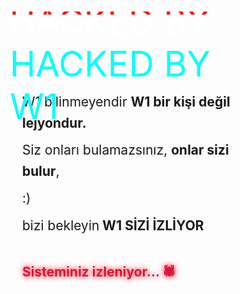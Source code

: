<!DOCTYPE html>
<html lang="tr">
<head>
  <meta charset="UTF-8">
  <title>HACKED BY W1</title>
  <style>
    * {
      margin: 0;
      padding: 0;
      box-sizing: border-box;
    }

    html, body {
      height: 100%;
      background-color: #000;
      color: #fff;
      font-family: 'Courier New', Courier, monospace;
      display: flex;
      justify-content: center;
      align-items: center;
      text-align: center;
      flex-direction: column;
      animation: fadein 2s ease-in-out;
    }

    h1 {
      font-size: 4em;
      margin-bottom: 20px;
      letter-spacing: 2px;
      text-shadow: 0 0 10px #fff, 0 0 20px red;
    }

    p {
      font-size: 1.5em;
      max-width: 800px;
      line-height: 1.6;
      margin: 10px 20px;
      text-shadow: 0 0 5px #fff;
    }

    .warning {
      color: crimson;
      font-weight: bold;
      text-shadow: 0 0 10px red;
      margin-top: 40px;
    }

    @keyframes fadein {
      from { opacity: 0; }
      to { opacity: 1; }
    }

    .glitch {
      position: relative;
      color: white;
      font-size: 4em;
    }

    .glitch::before,
    .glitch::after {
      content: attr(data-text);
      position: absolute;
      left: 0;
      width: 100%;
      overflow: hidden;
      color: #f00;
      animation: glitch 2s infinite;
    }

    .glitch::after {
      color: #0ff;
      animation-delay: .5s;
    }

    @keyframes glitch {
      0% {
        clip: rect(42px, 9999px, 44px, 0);
        transform: skew(0.3deg);
      }
      5% {
        clip: rect(12px, 9999px, 16px, 0);
        transform: skew(0.6deg);
      }
      10% {
        clip: rect(82px, 9999px, 88px, 0);
        transform: skew(0.1deg);
      }
      15% {
        clip: rect(22px, 9999px, 28px, 0);
        transform: skew(0.5deg);
      }
      20% {
        clip: rect(0px, 9999px, 8px, 0);
        transform: skew(0.3deg);
      }
      100% {
        clip: rect(42px, 9999px, 44px, 0);
        transform: skew(0.3deg);
      }
    }
  </style>
</head>
<body>
  <div class="glitch" data-text="HACKED BY W1">HACKED BY W1</div>
  <p>W1 bilinmeyendir <strong>W1 bir kişi değil lejyondur.</strong></p>
  <p>Siz onları bulamazsınız, <strong>onlar sizi bulur</strong>,</p>
  <p>:)</p>
  <p>bizi bekleyin<strong> W1 SİZİ İZLİYOR</strong></p>
  <p class="warning">Sisteminiz izleniyor... 🕷️</p>
</body>
</html>


